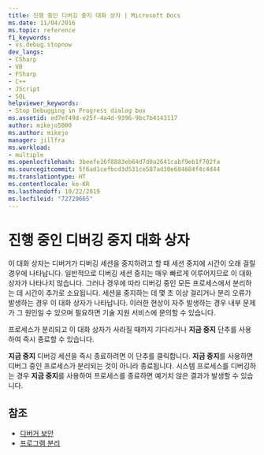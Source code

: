 ```yaml
---
title: 진행 중인 디버깅 중지 대화 상자 | Microsoft Docs
ms.date: 11/04/2016
ms.topic: reference
f1_keywords:
- vs.debug.stopnow
dev_langs:
- CSharp
- VB
- FSharp
- C++
- JScript
- SQL
helpviewer_keywords:
- Stop Debugging in Progress dialog box
ms.assetid: ed7ef49d-e25f-4a4d-9396-9bc7b4143117
author: mikejo5000
ms.author: mikejo
manager: jillfra
ms.workload:
- multiple
ms.openlocfilehash: 3beefe16f8883eb64d7d0a2641cabf9eb1f702fa
ms.sourcegitcommit: 5f6ad1cefbcd3d531ce587ad30e684684f4c4d44
ms.translationtype: HT
ms.contentlocale: ko-KR
ms.lasthandoff: 10/22/2019
ms.locfileid: "72729665"
---
```

# <a name="stop-debugging-in-progress-dialog-box"></a>진행 중인 디버깅 중지 대화 상자
이 대화 상자는 디버거가 디버깅 세션을 중지하려고 할 때 세션 중지에 시간이 오래 걸릴 경우에 나타납니다. 일반적으로 디버깅 세션 중지는 매우 빠르게 이루어지므로 이 대화 상자가 나타나지 않습니다. 그러나 경우에 따라 디버깅 중인 모든 프로세스에서 분리하는 데 시간이 추가로 소요됩니다. 세션을 중지하는 데 몇 초 이상 걸리거나 분리 오류가 발생하는 경우 이 대화 상자가 나타납니다. 이러한 현상이 자주 발생하는 경우 내부 문제가 그 원인일 수 있으며 필요하면 기술 지원 서비스에 문의할 수 있습니다.

 프로세스가 분리되고 이 대화 상자가 사라질 때까지 기다리거나 **지금 중지** 단추를 사용하여 즉시 종료할 수 있습니다.

 **지금 중지** 디버깅 세션을 즉시 종료하려면 이 단추를 클릭합니다. **지금 중지**를 사용하면 디버그 중인 프로세스가 분리되는 것이 아니라 종료됩니다. 시스템 프로세스를 디버깅하는 경우 **지금 중지**를 사용하여 프로세스를 종료하면 예기치 않은 결과가 발생할 수 있습니다.

## <a name="see-also"></a>참조
- [디버거 보안](../debugger/debugger-security.md)
- [프로그램 분리](/previous-versions/visualstudio/visual-studio-2010/x1thkxez(v=vs.100))